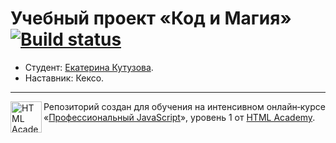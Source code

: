 # Учебный проект «Код и Магия» [![Build status][travis-image]][travis-url]

* Студент: [Екатерина Кутузова](https://up.htmlacademy.ru/javascript/14/user/443367).
* Наставник: Кексо.

---

<a href="https://htmlacademy.ru/intensive/javascript"><img align="left" width="50" height="50" alt="HTML Academy" src="https://up.htmlacademy.ru/static/img/intensive/javascript/logo-for-github-2.png"></a>

Репозиторий создан для обучения на интенсивном онлайн‑курсе «[Профессиональный JavaScript](https://htmlacademy.ru/intensive/javascript)», уровень 1 от [HTML Academy](https://htmlacademy.ru).

[travis-image]: https://travis-ci.org/htmlacademy-javascript/443367-code-and-magick.svg?branch=master
[travis-url]: https://travis-ci.org/htmlacademy-javascript/443367-code-and-magick
